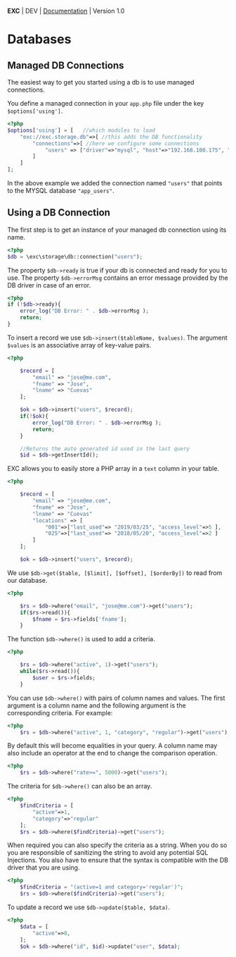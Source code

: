 **EXC** | DEV | [Documentation](./doc_index.md) | Version 1.0<BR>

# Databases #


## Managed DB Connections ##

The easiest way to get you started using a db is to use managed connections.

You define a managed connection in your `app.php` file under the key `$options['using']`.

```PHP
<?php
$options['using'] = [   //which modules to load
	"exc://exc.storage.db"=>[ //this adds the DB functionality
		"connections"=>[ //here we configure some connections
			"users" => ["driver"=>"mysql", "host"=>"192.168.100.175", "port"=>3306, "dbname"=>"app_users", "username"=>"ctk","password"=>"jose"]
		]
	]
];
```

In the above example we added the connection named `"users"` that points to the MYSQL database `"app_users"`.

## Using a DB Connection ##

The first step is to get an instance of your managed db connection using its name.

```php
<?php
$db = \exc\storage\db::connection("users");
```

The property `$db->ready` is true if your db is connected and ready for you to use. The property `$db->errorMsg` contains an error message provided by the DB driver in case of an error.

```php
<?php
if (!$db->ready){
	error_log("DB Error: " . $db->errorMsg );
	return;
}
```

To insert a record we use `$db->insert($tableName, $values)`. The argument `$values` is an associative array of key-value pairs.

```php
<?php

	$record = [
		"email" => "jose@me.com",
		"fname" => "Jose",
		"lname" => "Cuevas"
	];

	$ok = $db->insert("users", $record);
	if(!$ok){
		error_log("DB Error: " . $db->errorMsg );
		return;
	}

	//Returns the auto generated id used in the last query
	$id = $db->getInsertId();
```

EXC allows you to easily store a PHP array in a `text` column in your table.

```php
<?php

	$record = [
		"email" => "jose@me.com",
		"fname" => "Jose",
		"lname" => "Cuevas"
		"locations" => [  
			"001"=>["last_used"=> "2019/03/25", "access_level"=>5 ],
			"025"=>["last_used"=> "2018/05/20", "access_level"=>2 ]
		]
	];

	$ok = $db->insert("users", $record);
```

We use `$db->get($table, [$limit], [$offset], [$orderBy])` to read from our database.

```php
<?php

	$rs = $db->where("email", "jose@me.com")->get("users");
	if($rs->read()){
		$fname = $rs->fields['fname'];
	}
```

The function `$db->where()` is used to add a criteria.

```php
<?php

	$rs = $db->where("active", 1)->get("users");
	while($rs->read()){
		$user = $rs->fields;
	}
```

You can use `$db->where()` with pairs of column names and values. The first argument is a column name and the following argument is the corresponding criteria. For example:

```php
<?php
	$rs = $db->where("active", 1, "category", "regular")->get("users");
```

By default this will become equalities in your query. A column name may also include an operator at the end to change the comparison operation.

```php
<?php
	$rs = $db->where("rate>=", 5000)->get("users");
```

The criteria for `$db->where()` can also be an array.
```php
<?php
	$findCriteria = [
		"active"=>1,
		"category"=>"regular"
	];
	$rs = $db->where($findCriteria)->get("users");
```

When required you can also specify the criteria as a string. When you do so you are responsible of sanitizing the string to avoid any potential SQL Injections. You also have to ensure that the syntax is compatible with the DB driver that you are using.

```php
<?php
	$findCriteria = "(active=1 and category='regular')";
	$rs = $db->where($findCriteria)->get("users");
```

To update a record we use `$db->update($table, $data)`.

```php
<?php
	$data = [
		"active"=>0,
	];
	$ok = $db->where("id", $id)->update("user", $data);
```
